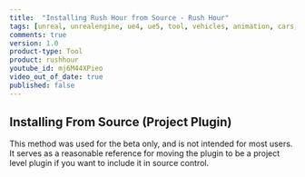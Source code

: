 ```yaml
---
title:  "Installing Rush Hour from Source - Rush Hour"
tags: [unreal, unrealengine, ue4, ue5, tool, vehicles, animation, cars, animation, rushhour]
comments: true
version: 1.0
product-type: Tool
product: rushhour
youtube_id: mj6M44XPieo
video_out_of_date: true
published: false
---
```


## Installing From Source (Project Plugin)

This method was used for the beta only, and is not intended for most users. It serves as a reasonable reference for moving the plugin to be a project level plugin if you want to include it in source control.